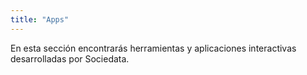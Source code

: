 ```yaml
---
title: "Apps"
---
```


En esta sección encontrarás herramientas y aplicaciones interactivas desarrolladas por Sociedata.
